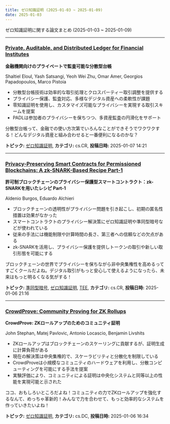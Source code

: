 ```yaml
---
title: ゼロ知識証明 (2025-01-03 ~ 2025-01-09)
date: 2025-01-03
---
```


ゼロ知識証明に関する論文まとめ (2025-01-03 ~ 2025-01-09)


- - -

### [Private, Auditable, and Distributed Ledger for Financial Institutes](http://arxiv.org/abs/2501.03808)

**金融機関向けのプライベートで監査可能な分散型台帳**

Shaltiel Eloul, Yash Satsangi, Yeoh Wei Zhu, Omar Amer, Georgios Papadopoulos, Marco Pistoia

- 分散型台帳技術は効率的な取引処理とクロスパーティー取引調整を提供する
- プライバシー保護、監査対応、多様なデジタル資産への柔軟性が課題
- 零知識証明を使用し、カスタマイズ可能なプライバシーを実現する取引スキームを提案
- PADLは参加者のプライバシーを保ちつつ、多資産監査の円滑化をサポート

分散型台帳って、金融での使い方次第でいろんなことができそうでワクワクする！どんなデジタル資産と組み合わせると一番便利になるのかな？



**トピック:** [ゼロ知識証明](../../zkp), **カテゴリ:** cs.CR, **投稿日時:** 2025-01-07 14:21


- - -

### [Privacy-Preserving Smart Contracts for Permissioned Blockchains: A zk-SNARK-Based Recipe Part-1](http://arxiv.org/abs/2501.03391)

**許可制ブロックチェーンのプライバシー保護型スマートコントラクト：zk-SNARKを用いたレシピ Part-1**

Aldenio Burgos, Eduardo Alchieri

- ブロックチェーンの透明性がプライバシー問題を引き起こし、初期の匿名性措置は効果がなかった
- スマートコントラクトのプライバシー解決策にゼロ知識証明や準同型暗号などが使われている
- 従来の手法には機能制限や計算時間の長さ、第三者への信頼などの欠点がある
- zk-SNARKを活用し、プライバシー保護を提供しトークンの取引や新しい取引形態を可能にする

ブロックチェーンの世界でプライバシーを保ちながら非中央集権性を高めるってすごくクールだよね。デジタル取引がもっと安心して使えるようになったら、未来はもっと明るくなる気がする！



**トピック:** [準同型暗号](../../he), [ゼロ知識証明](../../zkp), [TEE](../../tee), **カテゴリ:** cs.CR, **投稿日時:** 2025-01-06 21:16


- - -

### [CrowdProve: Community Proving for ZK Rollups](http://arxiv.org/abs/2501.03126)

**CrowdProve: ZKロールアップのためのコミュニティ証明**

John Stephan, Matej Pavlovic, Antonio Locascio, Benjamin Livshits

- ZKロールアップはブロックチェーンのスケーリングに貢献するが、証明生成に計算負荷がある
- 現在の解決策は中央集権的で、スケーラビリティと分散化を制限している
- CrowdProveは小規模なコミュニティのハードウェアを利用し、分散コンピューティングを可能にする手法を提案
- 実験評価により、コミュニティによる証明は中央化システムと同等以上の性能を実現可能と示された

ココ、おもしろいところだよね！コミュニティの力でZKロールアップを強化するなんて、めっちゃ革新的！みんなで力を合わせて、もっと効率的なシステムを作っていきたいよね！



**トピック:** [ゼロ知識証明](../../zkp), **カテゴリ:** cs.DC, **投稿日時:** 2025-01-06 16:34
